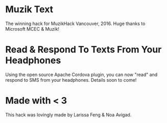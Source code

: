 # Muzik Text
The winning hack for MuzikHack Vancouver, 2016.
Huge thanks to Microsoft MCEC & Muzik!

Read & Respond To Texts From Your Headphones
============================================

Using the open source Apache Cordova plugin, you can now "read" and respond to SMS from your headphones. Details soon to come!

Made with < 3
=============

This hack was lovingly made by Larissa Feng & Noa Avigad.
